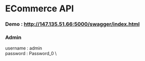# ECommerce API 
### Demo : http://147.135.51.66:5000/swagger/index.html

### Admin
username : admin \
password : Password_0 \
